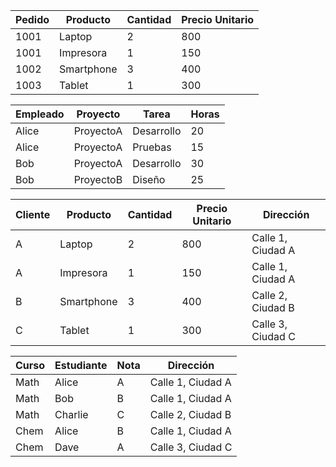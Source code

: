 | Pedido | Producto     | Cantidad | Precio Unitario |
|--------|--------------|----------|-----------------|
| 1001   | Laptop       | 2        | 800             |
| 1001   | Impresora     | 1        | 150             |
| 1002   | Smartphone   | 3        | 400             |
| 1003   | Tablet       | 1        | 300             |



| Empleado | Proyecto | Tarea         | Horas |
|----------|----------|---------------|-------|
| Alice    | ProyectoA | Desarrollo    | 20    |
| Alice    | ProyectoA | Pruebas       | 15    |
| Bob      | ProyectoA | Desarrollo    | 30    |
| Bob      | ProyectoB | Diseño        | 25    |

| Cliente | Producto     | Cantidad | Precio Unitario | Dirección               |
|---------|--------------|----------|-----------------|-------------------------|
| A       | Laptop       | 2        | 800             | Calle 1, Ciudad A      |
| A       | Impresora     | 1        | 150             | Calle 1, Ciudad A      |
| B       | Smartphone   | 3        | 400             | Calle 2, Ciudad B      |
| C       | Tablet       | 1        | 300             | Calle 3, Ciudad C      |


| Curso | Estudiante | Nota | Dirección               |
|-------|------------|------|-------------------------|
| Math  | Alice      | A    | Calle 1, Ciudad A      |
| Math  | Bob        | B    | Calle 1, Ciudad A      |
| Math  | Charlie    | C    | Calle 2, Ciudad B      |
| Chem  | Alice      | B    | Calle 1, Ciudad A      |
| Chem  | Dave       | A    | Calle 3, Ciudad C      |
